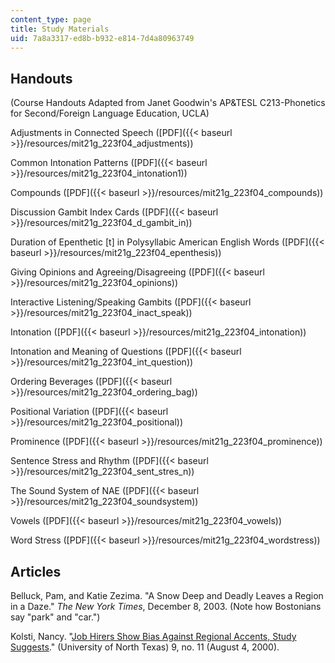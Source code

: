 ```yaml
---
content_type: page
title: Study Materials
uid: 7a8a3317-ed8b-b932-e814-7d4a80963749
---
```


Handouts
--------

(Course Handouts Adapted from Janet Goodwin's AP&TESL C213-Phonetics for Second/Foreign Language Education, UCLA)

Adjustments in Connected Speech ([PDF]({{< baseurl >}}/resources/mit21g_223f04_adjustments))

Common Intonation Patterns ([PDF]({{< baseurl >}}/resources/mit21g_223f04_intonation1))

Compounds ([PDF]({{< baseurl >}}/resources/mit21g_223f04_compounds))

Discussion Gambit Index Cards ([PDF]({{< baseurl >}}/resources/mit21g_223f04_d_gambit_in))

Duration of Epenthetic \[t\] in Polysyllabic American English Words ([PDF]({{< baseurl >}}/resources/mit21g_223f04_epenthesis))

Giving Opinions and Agreeing/Disagreeing ([PDF]({{< baseurl >}}/resources/mit21g_223f04_opinions))

Interactive Listening/Speaking Gambits ([PDF]({{< baseurl >}}/resources/mit21g_223f04_inact_speak))

Intonation ([PDF]({{< baseurl >}}/resources/mit21g_223f04_intonation))

Intonation and Meaning of Questions ([PDF]({{< baseurl >}}/resources/mit21g_223f04_int_question))

Ordering Beverages ([PDF]({{< baseurl >}}/resources/mit21g_223f04_ordering_bag))

Positional Variation ([PDF]({{< baseurl >}}/resources/mit21g_223f04_positional))

Prominence ([PDF]({{< baseurl >}}/resources/mit21g_223f04_prominence))

Sentence Stress and Rhythm ([PDF]({{< baseurl >}}/resources/mit21g_223f04_sent_stres_n))

The Sound System of NAE ([PDF]({{< baseurl >}}/resources/mit21g_223f04_soundsystem))

Vowels ([PDF]({{< baseurl >}}/resources/mit21g_223f04_vowels))

Word Stress ([PDF]({{< baseurl >}}/resources/mit21g_223f04_wordstress))

Articles
--------

Belluck, Pam, and Katie Zezima. "A Snow Deep and Deadly Leaves a Region in a Daze." _The New York Times_, December 8, 2003. (Note how Bostonians say "park" and "car.")

Kolsti, Nancy. "[Job Hirers Show Bias Against Regional Accents, Study Suggests](http://www.unt.edu/inhouse/august42000/accent.htm)." (University of North Texas) 9, no. 11 (August 4, 2000).
